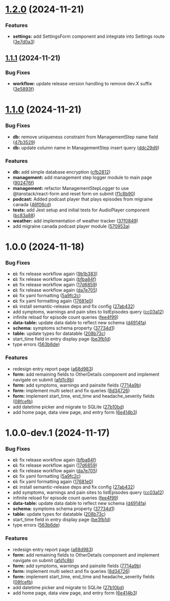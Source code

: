# [1.2.0](https://github.com/tmhntr/tauri-migraine-log/compare/v1.1.1-beta...v1.2.0-beta) (2024-11-21)


### Features

* **settings:** add SettingsForm component and integrate into Settings route ([3e7d0a3](https://github.com/tmhntr/tauri-migraine-log/commit/3e7d0a3bc1f555345f8e530cc8717979aee85c87))

## [1.1.1](https://github.com/tmhntr/tauri-migraine-log/compare/v1.1.0-beta...v1.1.1-beta) (2024-11-21)


### Bug Fixes

* **workflow:** update release version handling to remove dev.X suffix ([3e5893f](https://github.com/tmhntr/tauri-migraine-log/commit/3e5893f85587e7c2c201c46b7331e006de9ad0a8))

# [1.1.0](https://github.com/tmhntr/tauri-migraine-log/compare/v1.0.0-beta...v1.1.0-beta) (2024-11-21)


### Bug Fixes

* **db:** remove uniqueness constraint from ManagementStep name field ([47b3529](https://github.com/tmhntr/tauri-migraine-log/commit/47b35298eceb70433f98e0980f2d8bcc1651b409))
* **db:** update column name in ManagementStep insert query ([ddc29d9](https://github.com/tmhntr/tauri-migraine-log/commit/ddc29d97ddeb12dc969e00b098392fb31f6cb733))


### Features

* **db:** add simple database encryption ([cfb2812](https://github.com/tmhntr/tauri-migraine-log/commit/cfb2812e842317a6762b5707b34516a79657544c))
* **management:** add management step logger module to main page ([902476f](https://github.com/tmhntr/tauri-migraine-log/commit/902476f93d5824fdbcda6444d536fca70329783b))
* **management:** refactor ManagementStepLogger to use @tanstack/react-form and reset form on submit ([f1c8b90](https://github.com/tmhntr/tauri-migraine-log/commit/f1c8b90666f20e921761276726dd821f7f7b2a52))
* **podcast:** Added podcast player that plays  episodes from migraine canada ([46f06cd](https://github.com/tmhntr/tauri-migraine-log/commit/46f06cd9f7120bb97bec4ede2a8eb40c4c28aecf))
* **tests:** add Jest setup and initial tests for AudioPlayer component ([bc83a88](https://github.com/tmhntr/tauri-migraine-log/commit/bc83a88ada3ae1b86d8f673cc187875be0e1a7f5))
* **weather:** add implementation of weather tracker ([37f0849](https://github.com/tmhntr/tauri-migraine-log/commit/37f084967c37038db08d0693811fa1c512f289d6))
* add migraine canada podcast player module ([570953a](https://github.com/tmhntr/tauri-migraine-log/commit/570953a1838abf5be52abfe70dc79f4289d2b6d9))

# 1.0.0 (2024-11-18)


### Bug Fixes

* **ci:** fix release workflow again ([9b1b383](https://github.com/tmhntr/tauri-migraine-log/commit/9b1b3837da2333ff3dd82240a1589ae4d4de9b54))
* **ci:** fix release workflow again ([bfba84f](https://github.com/tmhntr/tauri-migraine-log/commit/bfba84f23779538a4d9cb3702dc9b416c950dbf3))
* **ci:** fix release workflow again ([17d6859](https://github.com/tmhntr/tauri-migraine-log/commit/17d685973c2c1e427ca980fe3635a4ff7a672662))
* **ci:** fix release workflow again ([da7e705](https://github.com/tmhntr/tauri-migraine-log/commit/da7e705d26615ef880dc058aaffbd29f22a28027))
* **ci:** fix yaml formatting ([5a9fc2c](https://github.com/tmhntr/tauri-migraine-log/commit/5a9fc2c492abd91ed004b5c6272117e9bf14e05e))
* **ci:** fix yaml formatting again ([17681e0](https://github.com/tmhntr/tauri-migraine-log/commit/17681e08171009aff90fcfc9d4e35098d721384d))
* **ci:** install semantic-release deps and fix config ([27ab432](https://github.com/tmhntr/tauri-migraine-log/commit/27ab43223cc485db6f6758d288fe80ee1ed2b5a2))
* add symptoms, warnings and pain sites to listEpisodes query ([cc03a12](https://github.com/tmhntr/tauri-migraine-log/commit/cc03a12cc4237990663b894b4b70738fe869e59d))
* infinite reload for episode count queries ([fee4f99](https://github.com/tmhntr/tauri-migraine-log/commit/fee4f996fe9289ab80f5eee14f5876af6909f829))
* **data-table:** update data dable to reflect new schema ([d4914fa](https://github.com/tmhntr/tauri-migraine-log/commit/d4914fafcfd08b79b375974ff6bf51775202bc22))
* **schema:** symptoms schema property ([37734d1](https://github.com/tmhntr/tauri-migraine-log/commit/37734d1e6afe427f6c5e9540c3dc1d79d60a39b5))
* **table:** update types for datatable ([208b73c](https://github.com/tmhntr/tauri-migraine-log/commit/208b73cba8a8d9990f4916cee8543fd3e1291322))
* start_time field in entry display page ([be3fb1d](https://github.com/tmhntr/tauri-migraine-log/commit/be3fb1d92f40e599c4e8d1cb2eb76cf9f6378625))
* type errors ([563b6de](https://github.com/tmhntr/tauri-migraine-log/commit/563b6dea1276d9d7af692da0e0ba4cad801dc7fd))


### Features

* redesign entry report page ([a68d983](https://github.com/tmhntr/tauri-migraine-log/commit/a68d983447078a2e8a3ea6ecdffa35552980951d))
* **form:** add remaining fields to OtherDetails component and implement navigate on submit ([afd1c8b](https://github.com/tmhntr/tauri-migraine-log/commit/afd1c8b30c228c5cf07bfc079fdbaf0cea7f4841))
* **form:** add symptoms, warnings and painsite fields ([7714a9b](https://github.com/tmhntr/tauri-migraine-log/commit/7714a9b944cd6c6940efe9e2dff51988c09055c3))
* **form:** implement multi select and fix queries ([8d34726](https://github.com/tmhntr/tauri-migraine-log/commit/8d34726bbac221c65712be21a1e7958eecc94e07))
* **form:** implement start_time, end_time and headache_severity fields ([08fcefb](https://github.com/tmhntr/tauri-migraine-log/commit/08fcefbc571387a54934a7c058cd097df1caf5ae))
* add datetime picker and migrate to SQLite ([27b10bd](https://github.com/tmhntr/tauri-migraine-log/commit/27b10bd4b3cfff038cbc04a42468d8c452e5973b))
* add home page, data view page, and entry form ([6e414b3](https://github.com/tmhntr/tauri-migraine-log/commit/6e414b3196df6a7211cf1c1b760d4e248b7eba22))

# 1.0.0-dev.1 (2024-11-17)


### Bug Fixes

* **ci:** fix release workflow again ([bfba84f](https://github.com/tmhntr/tauri-migraine-log/commit/bfba84f23779538a4d9cb3702dc9b416c950dbf3))
* **ci:** fix release workflow again ([17d6859](https://github.com/tmhntr/tauri-migraine-log/commit/17d685973c2c1e427ca980fe3635a4ff7a672662))
* **ci:** fix release workflow again ([da7e705](https://github.com/tmhntr/tauri-migraine-log/commit/da7e705d26615ef880dc058aaffbd29f22a28027))
* **ci:** fix yaml formatting ([5a9fc2c](https://github.com/tmhntr/tauri-migraine-log/commit/5a9fc2c492abd91ed004b5c6272117e9bf14e05e))
* **ci:** fix yaml formatting again ([17681e0](https://github.com/tmhntr/tauri-migraine-log/commit/17681e08171009aff90fcfc9d4e35098d721384d))
* **ci:** install semantic-release deps and fix config ([27ab432](https://github.com/tmhntr/tauri-migraine-log/commit/27ab43223cc485db6f6758d288fe80ee1ed2b5a2))
* add symptoms, warnings and pain sites to listEpisodes query ([cc03a12](https://github.com/tmhntr/tauri-migraine-log/commit/cc03a12cc4237990663b894b4b70738fe869e59d))
* infinite reload for episode count queries ([fee4f99](https://github.com/tmhntr/tauri-migraine-log/commit/fee4f996fe9289ab80f5eee14f5876af6909f829))
* **data-table:** update data dable to reflect new schema ([d4914fa](https://github.com/tmhntr/tauri-migraine-log/commit/d4914fafcfd08b79b375974ff6bf51775202bc22))
* **schema:** symptoms schema property ([37734d1](https://github.com/tmhntr/tauri-migraine-log/commit/37734d1e6afe427f6c5e9540c3dc1d79d60a39b5))
* **table:** update types for datatable ([208b73c](https://github.com/tmhntr/tauri-migraine-log/commit/208b73cba8a8d9990f4916cee8543fd3e1291322))
* start_time field in entry display page ([be3fb1d](https://github.com/tmhntr/tauri-migraine-log/commit/be3fb1d92f40e599c4e8d1cb2eb76cf9f6378625))
* type errors ([563b6de](https://github.com/tmhntr/tauri-migraine-log/commit/563b6dea1276d9d7af692da0e0ba4cad801dc7fd))


### Features

* redesign entry report page ([a68d983](https://github.com/tmhntr/tauri-migraine-log/commit/a68d983447078a2e8a3ea6ecdffa35552980951d))
* **form:** add remaining fields to OtherDetails component and implement navigate on submit ([afd1c8b](https://github.com/tmhntr/tauri-migraine-log/commit/afd1c8b30c228c5cf07bfc079fdbaf0cea7f4841))
* **form:** add symptoms, warnings and painsite fields ([7714a9b](https://github.com/tmhntr/tauri-migraine-log/commit/7714a9b944cd6c6940efe9e2dff51988c09055c3))
* **form:** implement multi select and fix queries ([8d34726](https://github.com/tmhntr/tauri-migraine-log/commit/8d34726bbac221c65712be21a1e7958eecc94e07))
* **form:** implement start_time, end_time and headache_severity fields ([08fcefb](https://github.com/tmhntr/tauri-migraine-log/commit/08fcefbc571387a54934a7c058cd097df1caf5ae))
* add datetime picker and migrate to SQLite ([27b10bd](https://github.com/tmhntr/tauri-migraine-log/commit/27b10bd4b3cfff038cbc04a42468d8c452e5973b))
* add home page, data view page, and entry form ([6e414b3](https://github.com/tmhntr/tauri-migraine-log/commit/6e414b3196df6a7211cf1c1b760d4e248b7eba22))
